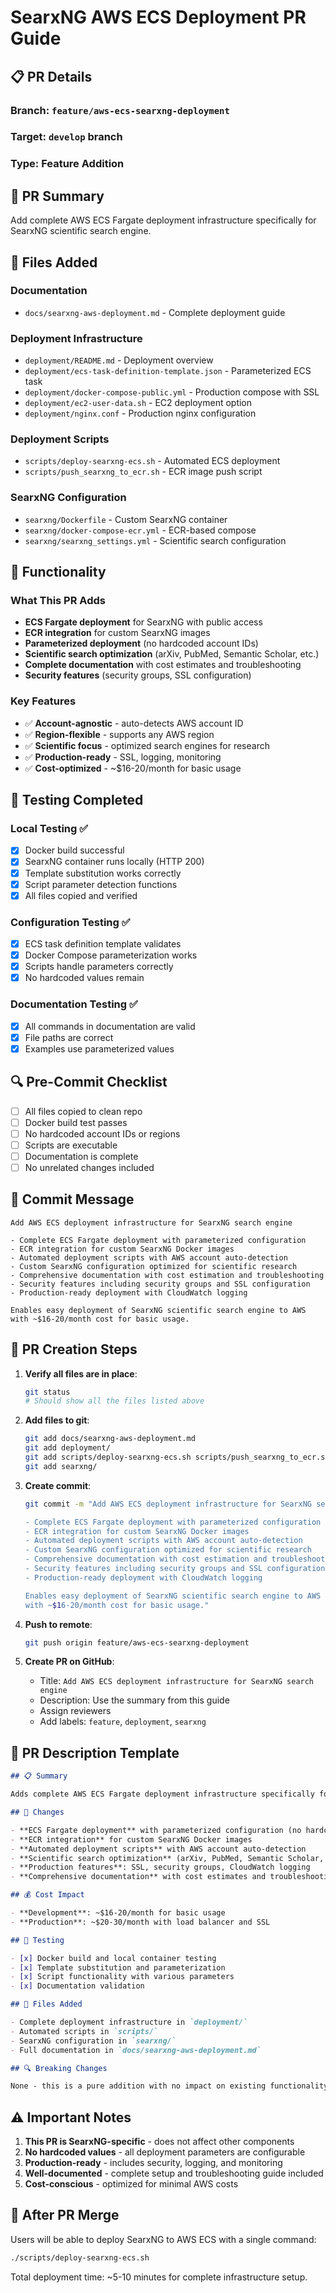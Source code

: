 # SearxNG AWS ECS Deployment PR Guide

## 📋 **PR Details**

### **Branch**: `feature/aws-ecs-searxng-deployment`
### **Target**: `develop` branch
### **Type**: Feature Addition

## 🎯 **PR Summary**

Add complete AWS ECS Fargate deployment infrastructure specifically for SearxNG scientific search engine.

## 📁 **Files Added**

### **Documentation**
- `docs/searxng-aws-deployment.md` - Complete deployment guide

### **Deployment Infrastructure**  
- `deployment/README.md` - Deployment overview
- `deployment/ecs-task-definition-template.json` - Parameterized ECS task
- `deployment/docker-compose-public.yml` - Production compose with SSL
- `deployment/ec2-user-data.sh` - EC2 deployment option
- `deployment/nginx.conf` - Production nginx configuration

### **Deployment Scripts**
- `scripts/deploy-searxng-ecs.sh` - Automated ECS deployment  
- `scripts/push_searxng_to_ecr.sh` - ECR image push script

### **SearxNG Configuration**
- `searxng/Dockerfile` - Custom SearxNG container
- `searxng/docker-compose-ecr.yml` - ECR-based compose
- `searxng/searxng_settings.yml` - Scientific search configuration

## 🚀 **Functionality**

### **What This PR Adds**
- **ECS Fargate deployment** for SearxNG with public access
- **ECR integration** for custom SearxNG images
- **Parameterized deployment** (no hardcoded account IDs)
- **Scientific search optimization** (arXiv, PubMed, Semantic Scholar, etc.)
- **Complete documentation** with cost estimates and troubleshooting
- **Security features** (security groups, SSL configuration)

### **Key Features**
- ✅ **Account-agnostic** - auto-detects AWS account ID
- ✅ **Region-flexible** - supports any AWS region  
- ✅ **Scientific focus** - optimized search engines for research
- ✅ **Production-ready** - SSL, logging, monitoring
- ✅ **Cost-optimized** - ~$16-20/month for basic usage

## 🧪 **Testing Completed**

### **Local Testing** ✅
- [x] Docker build successful
- [x] SearxNG container runs locally (HTTP 200)
- [x] Template substitution works correctly
- [x] Script parameter detection functions
- [x] All files copied and verified

### **Configuration Testing** ✅  
- [x] ECS task definition template validates
- [x] Docker Compose parameterization works
- [x] Scripts handle parameters correctly
- [x] No hardcoded values remain

### **Documentation Testing** ✅
- [x] All commands in documentation are valid
- [x] File paths are correct
- [x] Examples use parameterized values

## 🔍 **Pre-Commit Checklist**

- [ ] All files copied to clean repo
- [ ] Docker build test passes
- [ ] No hardcoded account IDs or regions
- [ ] Scripts are executable
- [ ] Documentation is complete
- [ ] No unrelated changes included

## 📝 **Commit Message**

```
Add AWS ECS deployment infrastructure for SearxNG search engine

- Complete ECS Fargate deployment with parameterized configuration
- ECR integration for custom SearxNG Docker images  
- Automated deployment scripts with AWS account auto-detection
- Custom SearxNG configuration optimized for scientific research
- Comprehensive documentation with cost estimation and troubleshooting
- Security features including security groups and SSL configuration
- Production-ready deployment with CloudWatch logging

Enables easy deployment of SearxNG scientific search engine to AWS
with ~$16-20/month cost for basic usage.
```

## 🔄 **PR Creation Steps**

1. **Verify all files are in place**:
   ```bash
   git status
   # Should show all the files listed above
   ```

2. **Add files to git**:
   ```bash
   git add docs/searxng-aws-deployment.md
   git add deployment/ 
   git add scripts/deploy-searxng-ecs.sh scripts/push_searxng_to_ecr.sh
   git add searxng/
   ```

3. **Create commit**:
   ```bash
   git commit -m "Add AWS ECS deployment infrastructure for SearxNG search engine

   - Complete ECS Fargate deployment with parameterized configuration
   - ECR integration for custom SearxNG Docker images  
   - Automated deployment scripts with AWS account auto-detection
   - Custom SearxNG configuration optimized for scientific research
   - Comprehensive documentation with cost estimation and troubleshooting
   - Security features including security groups and SSL configuration
   - Production-ready deployment with CloudWatch logging

   Enables easy deployment of SearxNG scientific search engine to AWS
   with ~$16-20/month cost for basic usage."
   ```

4. **Push to remote**:
   ```bash
   git push origin feature/aws-ecs-searxng-deployment
   ```

5. **Create PR on GitHub**:
   - Title: `Add AWS ECS deployment infrastructure for SearxNG search engine`
   - Description: Use the summary from this guide
   - Assign reviewers
   - Add labels: `feature`, `deployment`, `searxng`

## 🎯 **PR Description Template**

```markdown
## 📋 Summary

Adds complete AWS ECS Fargate deployment infrastructure specifically for the SearxNG scientific search engine component.

## 🚀 Changes

- **ECS Fargate deployment** with parameterized configuration (no hardcoded values)
- **ECR integration** for custom SearxNG Docker images
- **Automated deployment scripts** with AWS account auto-detection
- **Scientific search optimization** (arXiv, PubMed, Semantic Scholar, CrossRef, etc.)
- **Production features**: SSL, security groups, CloudWatch logging
- **Comprehensive documentation** with cost estimates and troubleshooting

## 💰 Cost Impact

- **Development**: ~$16-20/month for basic usage
- **Production**: ~$20-30/month with load balancer and SSL

## 🧪 Testing

- [x] Docker build and local container testing
- [x] Template substitution and parameterization  
- [x] Script functionality with various parameters
- [x] Documentation validation

## 📝 Files Added

- Complete deployment infrastructure in `deployment/`
- Automated scripts in `scripts/`
- SearxNG configuration in `searxng/`
- Full documentation in `docs/searxng-aws-deployment.md`

## 🔍 Breaking Changes

None - this is a pure addition with no impact on existing functionality.
```

## ⚠️ **Important Notes**

1. **This PR is SearxNG-specific** - does not affect other components
2. **No hardcoded values** - all deployment parameters are configurable
3. **Production-ready** - includes security, logging, and monitoring
4. **Well-documented** - complete setup and troubleshooting guide included
5. **Cost-conscious** - optimized for minimal AWS costs

## 🎯 **After PR Merge**

Users will be able to deploy SearxNG to AWS ECS with a single command:
```bash
./scripts/deploy-searxng-ecs.sh
```

Total deployment time: ~5-10 minutes for complete infrastructure setup.